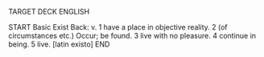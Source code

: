 TARGET DECK
ENGLISH

START
Basic
Exist
Back: v. 1 have a place in objective reality. 2 (of circumstances etc.) Occur; be found. 3 live with no pleasure. 4 continue in being. 5 live. [latin existo]
END

